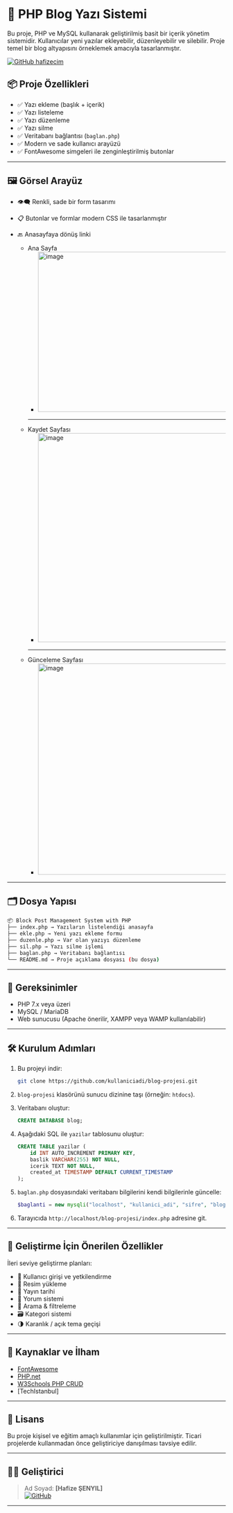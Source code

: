# 📝 PHP Blog Yazı Sistemi

Bu proje, PHP ve MySQL kullanarak geliştirilmiş basit bir içerik yönetim sistemidir. Kullanıcılar yeni yazılar ekleyebilir, düzenleyebilir ve silebilir. Proje temel bir blog altyapısını örneklemek amacıyla tasarlanmıştır.

[![GitHub hafizecim](https://img.shields.io/badge/GitHub-@hafizecim-181717?style=for-the-badge&logo=github&logoColor=white)](https://github.com/hafizecim/Machine-Learning)

## 📦 Proje Özellikleri

- ✅ Yazı ekleme (başlık + içerik)
- ✅ Yazı listeleme
- ✅ Yazı düzenleme
- ✅ Yazı silme
- ✅ Veritabanı bağlantısı (`baglan.php`)
- ✅ Modern ve sade kullanıcı arayüzü
- ✅ FontAwesome simgeleri ile zenginleştirilmiş butonlar

---

## 🖼️ Görsel Arayüz

- 👁️‍🗨️ Renkli, sade bir form tasarımı
- 📋 Butonlar ve formlar modern CSS ile tasarlanmıştır
- 🔙 Anasayfaya dönüş linki

  - Ana Sayfa
    - <img width="539" height="369" alt="image" src="https://github.com/user-attachments/assets/ec8fa559-d9d1-4430-a4a6-d5526cef410b" />
    ---
  - Kaydet Sayfası
    - <img width="670" height="482" alt="image" src="https://github.com/user-attachments/assets/6f12d46d-2b70-44b4-b987-0b0535a21836" />
    ---
  - Günceleme Sayfası
    - <img width="664" height="487" alt="image" src="https://github.com/user-attachments/assets/b6cb1d84-782d-4b94-8e17-5323f4c1efc0" />
---

## 🗂️ Dosya Yapısı

```bash
📦 Block Post Management System with PHP
├── index.php → Yazıların listelendiği anasayfa
├── ekle.php → Yeni yazı ekleme formu
├── duzenle.php → Var olan yazıyı düzenleme
├── sil.php → Yazı silme işlemi
├── baglan.php → Veritabanı bağlantısı
└── README.md → Proje açıklama dosyası (bu dosya)
````
---
## 🧰 Gereksinimler

- PHP 7.x veya üzeri
- MySQL / MariaDB
- Web sunucusu (Apache önerilir, XAMPP veya WAMP kullanılabilir)

---

## 🛠️ Kurulum Adımları

1. Bu projeyi indir:
    ```bash
    git clone https://github.com/kullaniciadi/blog-projesi.git
    ```

2. `blog-projesi` klasörünü sunucu dizinine taşı (örneğin: `htdocs`).

3. Veritabanı oluştur:
    ```sql
    CREATE DATABASE blog;
    ```

4. Aşağıdaki SQL ile `yazilar` tablosunu oluştur:
    ```sql
    CREATE TABLE yazilar (
        id INT AUTO_INCREMENT PRIMARY KEY,
        baslik VARCHAR(255) NOT NULL,
        icerik TEXT NOT NULL,
        created_at TIMESTAMP DEFAULT CURRENT_TIMESTAMP
    );
    ```

5. `baglan.php` dosyasındaki veritabanı bilgilerini kendi bilgilerinle güncelle:
    ```php
    $baglanti = new mysqli("localhost", "kullanici_adi", "sifre", "blog");
    ```

6. Tarayıcıda `http://localhost/blog-projesi/index.php` adresine git.

---

## 🧠 Geliştirme İçin Önerilen Özellikler

İleri seviye geliştirme planları:

- 🔐 Kullanıcı girişi ve yetkilendirme
- 📁 Resim yükleme
- 📅 Yayın tarihi
- 💬 Yorum sistemi
- 🔎 Arama & filtreleme
- 🗃️ Kategori sistemi
- 🌗 Karanlık / açık tema geçişi

---

## 🔗 Kaynaklar ve İlham

- [FontAwesome](https://fontawesome.com/)
- [PHP.net](https://www.php.net/manual/tr/)
- [W3Schools PHP CRUD](https://www.w3schools.com/php/php_mysql_crud.asp)
- [TechIstanbul]
---

## 📄 Lisans

Bu proje kişisel ve eğitim amaçlı kullanımlar için geliştirilmiştir. Ticari projelerde kullanmadan önce geliştiriciye danışılması tavsiye edilir.

---

## 👨‍💻 Geliştirici

> Ad Soyad: **[Hafize ŞENYIL]**  
[![GitHub](https://img.shields.io/badge/GitHub-hafizecim-181717?style=for-the-badge&logo=github&logoColor=white)](https://github.com/hafizecim)

---

